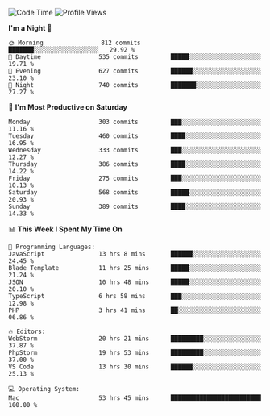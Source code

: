 <!--START_SECTION:waka-->
![Code Time](http://img.shields.io/badge/Code%20Time-1%2C820%20hrs%2056%20mins-blue) ![Profile Views](http://img.shields.io/badge/Profile%20Views-12-blue)

**I'm a Night 🦉** 

```text
🌞 Morning                812 commits         ███████░░░░░░░░░░░░░░░░░░   29.92 % 
🌆 Daytime                535 commits         █████░░░░░░░░░░░░░░░░░░░░   19.71 % 
🌃 Evening                627 commits         ██████░░░░░░░░░░░░░░░░░░░   23.10 % 
🌙 Night                  740 commits         ███████░░░░░░░░░░░░░░░░░░   27.27 % 
```
📅 **I'm Most Productive on Saturday** 

```text
Monday                   303 commits         ███░░░░░░░░░░░░░░░░░░░░░░   11.16 % 
Tuesday                  460 commits         ████░░░░░░░░░░░░░░░░░░░░░   16.95 % 
Wednesday                333 commits         ███░░░░░░░░░░░░░░░░░░░░░░   12.27 % 
Thursday                 386 commits         ████░░░░░░░░░░░░░░░░░░░░░   14.22 % 
Friday                   275 commits         ███░░░░░░░░░░░░░░░░░░░░░░   10.13 % 
Saturday                 568 commits         █████░░░░░░░░░░░░░░░░░░░░   20.93 % 
Sunday                   389 commits         ████░░░░░░░░░░░░░░░░░░░░░   14.33 % 
```


📊 **This Week I Spent My Time On** 

```text
💬 Programming Languages: 
JavaScript               13 hrs 8 mins       ██████░░░░░░░░░░░░░░░░░░░   24.45 % 
Blade Template           11 hrs 25 mins      █████░░░░░░░░░░░░░░░░░░░░   21.24 % 
JSON                     10 hrs 48 mins      █████░░░░░░░░░░░░░░░░░░░░   20.10 % 
TypeScript               6 hrs 58 mins       ███░░░░░░░░░░░░░░░░░░░░░░   12.98 % 
PHP                      3 hrs 41 mins       ██░░░░░░░░░░░░░░░░░░░░░░░   06.86 % 

🔥 Editors: 
WebStorm                 20 hrs 21 mins      █████████░░░░░░░░░░░░░░░░   37.87 % 
PhpStorm                 19 hrs 53 mins      █████████░░░░░░░░░░░░░░░░   37.00 % 
VS Code                  13 hrs 30 mins      ██████░░░░░░░░░░░░░░░░░░░   25.13 % 

💻 Operating System: 
Mac                      53 hrs 45 mins      █████████████████████████   100.00 % 
```


<!--END_SECTION:waka-->
